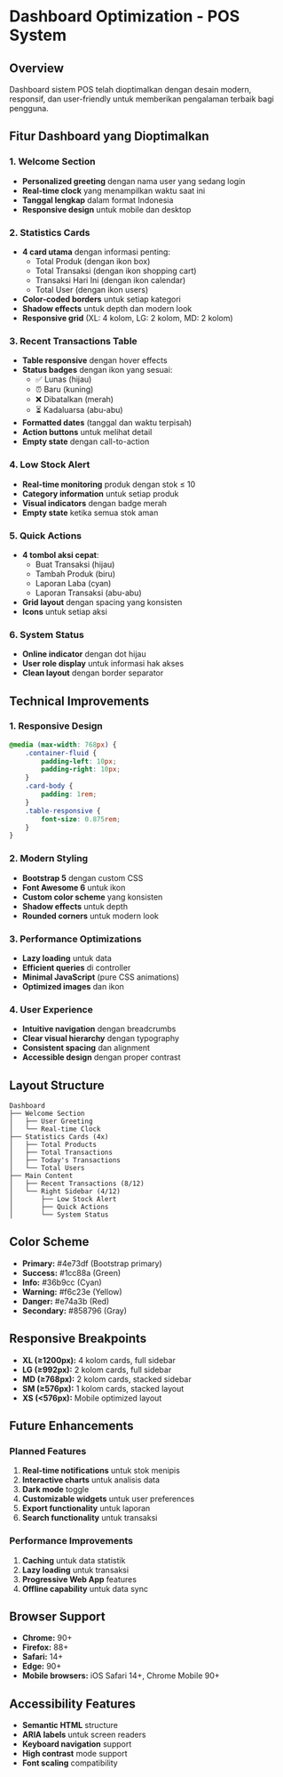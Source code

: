 # Dashboard Optimization - POS System

## Overview
Dashboard sistem POS telah dioptimalkan dengan desain modern, responsif, dan user-friendly untuk memberikan pengalaman terbaik bagi pengguna.

## Fitur Dashboard yang Dioptimalkan

### 1. **Welcome Section**
- **Personalized greeting** dengan nama user yang sedang login
- **Real-time clock** yang menampilkan waktu saat ini
- **Tanggal lengkap** dalam format Indonesia
- **Responsive design** untuk mobile dan desktop

### 2. **Statistics Cards**
- **4 card utama** dengan informasi penting:
  - Total Produk (dengan ikon box)
  - Total Transaksi (dengan ikon shopping cart)
  - Transaksi Hari Ini (dengan ikon calendar)
  - Total User (dengan ikon users)
- **Color-coded borders** untuk setiap kategori
- **Shadow effects** untuk depth dan modern look
- **Responsive grid** (XL: 4 kolom, LG: 2 kolom, MD: 2 kolom)

### 3. **Recent Transactions Table**
- **Table responsive** dengan hover effects
- **Status badges** dengan ikon yang sesuai:
  - ✅ Lunas (hijau)
  - ⏰ Baru (kuning)
  - ❌ Dibatalkan (merah)
  - ⏳ Kadaluarsa (abu-abu)
- **Formatted dates** (tanggal dan waktu terpisah)
- **Action buttons** untuk melihat detail
- **Empty state** dengan call-to-action

### 4. **Low Stock Alert**
- **Real-time monitoring** produk dengan stok ≤ 10
- **Category information** untuk setiap produk
- **Visual indicators** dengan badge merah
- **Empty state** ketika semua stok aman

### 5. **Quick Actions**
- **4 tombol aksi cepat**:
  - Buat Transaksi (hijau)
  - Tambah Produk (biru)
  - Laporan Laba (cyan)
  - Laporan Transaksi (abu-abu)
- **Grid layout** dengan spacing yang konsisten
- **Icons** untuk setiap aksi

### 6. **System Status**
- **Online indicator** dengan dot hijau
- **User role display** untuk informasi hak akses
- **Clean layout** dengan border separator

## Technical Improvements

### 1. **Responsive Design**
```css
@media (max-width: 768px) {
    .container-fluid {
        padding-left: 10px;
        padding-right: 10px;
    }
    .card-body {
        padding: 1rem;
    }
    .table-responsive {
        font-size: 0.875rem;
    }
}
```

### 2. **Modern Styling**
- **Bootstrap 5** dengan custom CSS
- **Font Awesome 6** untuk ikon
- **Custom color scheme** yang konsisten
- **Shadow effects** untuk depth
- **Rounded corners** untuk modern look

### 3. **Performance Optimizations**
- **Lazy loading** untuk data
- **Efficient queries** di controller
- **Minimal JavaScript** (pure CSS animations)
- **Optimized images** dan ikon

### 4. **User Experience**
- **Intuitive navigation** dengan breadcrumbs
- **Clear visual hierarchy** dengan typography
- **Consistent spacing** dan alignment
- **Accessible design** dengan proper contrast

## Layout Structure

```
Dashboard
├── Welcome Section
│   ├── User Greeting
│   └── Real-time Clock
├── Statistics Cards (4x)
│   ├── Total Products
│   ├── Total Transactions
│   ├── Today's Transactions
│   └── Total Users
├── Main Content
│   ├── Recent Transactions (8/12)
│   └── Right Sidebar (4/12)
│       ├── Low Stock Alert
│       ├── Quick Actions
│       └── System Status
```

## Color Scheme

- **Primary:** #4e73df (Bootstrap primary)
- **Success:** #1cc88a (Green)
- **Info:** #36b9cc (Cyan)
- **Warning:** #f6c23e (Yellow)
- **Danger:** #e74a3b (Red)
- **Secondary:** #858796 (Gray)

## Responsive Breakpoints

- **XL (≥1200px):** 4 kolom cards, full sidebar
- **LG (≥992px):** 2 kolom cards, full sidebar
- **MD (≥768px):** 2 kolom cards, stacked sidebar
- **SM (≥576px):** 1 kolom cards, stacked layout
- **XS (<576px):** Mobile optimized layout

## Future Enhancements

### Planned Features
1. **Real-time notifications** untuk stok menipis
2. **Interactive charts** untuk analisis data
3. **Dark mode** toggle
4. **Customizable widgets** untuk user preferences
5. **Export functionality** untuk laporan
6. **Search functionality** untuk transaksi

### Performance Improvements
1. **Caching** untuk data statistik
2. **Lazy loading** untuk transaksi
3. **Progressive Web App** features
4. **Offline capability** untuk data sync

## Browser Support

- **Chrome:** 90+
- **Firefox:** 88+
- **Safari:** 14+
- **Edge:** 90+
- **Mobile browsers:** iOS Safari 14+, Chrome Mobile 90+

## Accessibility Features

- **Semantic HTML** structure
- **ARIA labels** untuk screen readers
- **Keyboard navigation** support
- **High contrast** mode support
- **Font scaling** compatibility 